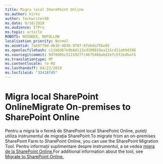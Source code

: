 ```yaml
---
title: Migra local SharePoint Online
ms.author: kirks
author: Techwriter40
ms.date: 9/10/2018
ms.audience: ITPro
ms.topic: article
ROBOTS: NOINDEX, NOFOLLOW
localization_priority: Normal
ms.assetid: 7ae8ff6d-db1b-403b-9707-6fe6da75be92
ms.openlocfilehash: c11b6d67e9b8d113cd399819ea131c421eb9d398
ms.sourcegitcommit: 9d78905c512192ffc4675468abd2efc5f2e4baf4
ms.translationtype: MT
ms.contentlocale: ro-RO
ms.lasthandoff: 04/23/2019
ms.locfileid: "32418745"
---
```

# <a name="migrate-on-premises-to-sharepoint-online"></a><span data-ttu-id="ae556-102">Migra local SharePoint Online</span><span class="sxs-lookup"><span data-stu-id="ae556-102">Migrate On-premises to SharePoint Online</span></span>

<span data-ttu-id="ae556-103">Pentru a migra la o fermă de SharePoint local SharePoint Online, puteţi utiliza instrumentul de migraţia SharePoint.</span><span class="sxs-lookup"><span data-stu-id="ae556-103">To migrate from an on-premises SharePoint Farm to SharePoint Online, you can use the SharePoint Migration Tool.</span></span> <span data-ttu-id="ae556-104">Pentru informaţii suplimentare despre instrumentul, a se vedea [migra de la SharePoint Online.](https://go.microsoft.com/fwlink/?linkid=2019574)</span><span class="sxs-lookup"><span data-stu-id="ae556-104">For additional information about the tool, see [Migrate to SharePoint Online.](https://go.microsoft.com/fwlink/?linkid=2019574)</span></span>
  

